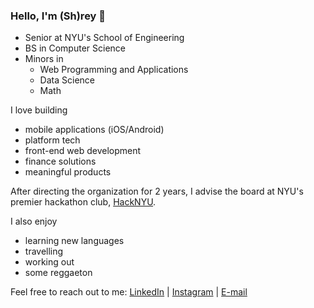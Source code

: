 ### Hello, I'm (Sh)rey 👋

- Senior at NYU's School of Engineering
- BS in Computer Science
- Minors in
    - Web Programming and Applications
    - Data Science
    - Math

I love building 
- mobile applications (iOS/Android)
- platform tech
- front-end web development
- finance solutions
- meaningful products

After directing the organization for 2 years, I advise the board at NYU's premier hackathon club, [HackNYU](https://hacknyu.org/). 

I also enjoy 
- learning new languages
- travelling
- working out 
- some reggaeton

Feel free to reach out to me:
[LinkedIn](https://www.linkedin.com/in/shrey-kharbanda/) | [Instagram](https://www.instagram.com/shrey_kharbanda/) | [E-mail](mailto:shrey.kharbanda@nyu.edu) 
